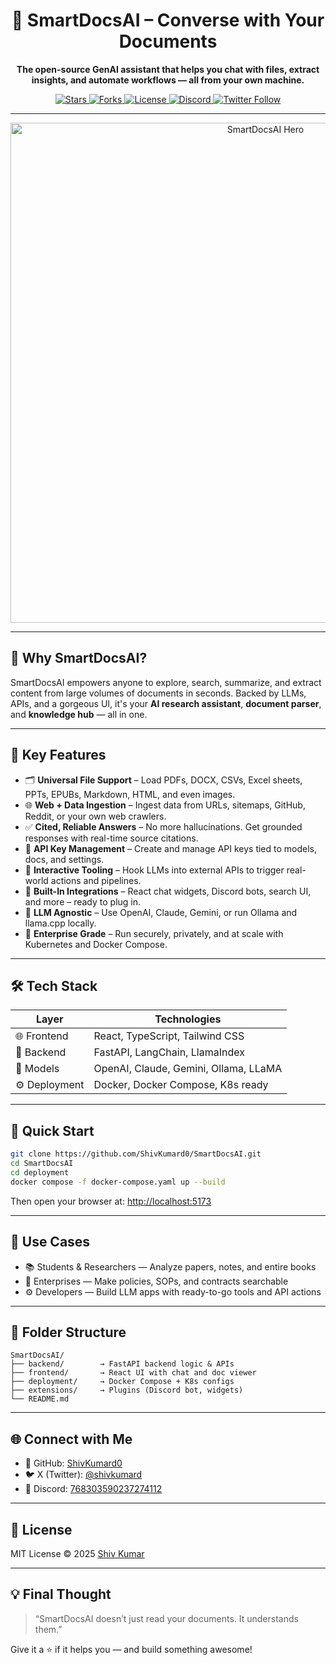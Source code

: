 <h1 align="center">🚀 SmartDocsAI – Converse with Your Documents</h1>

<p align="center"><strong>The open-source GenAI assistant that helps you chat with files, extract insights, and automate workflows — all from your own machine.</strong></p>

<p align="center">
  <a href="https://github.com/ShivKumard0/SmartDocsAI/stargazers">
    <img alt="Stars" src="https://img.shields.io/github/stars/ShivKumard0/SmartDocsAI?style=social">
  </a>
  <a href="https://github.com/ShivKumard0/SmartDocsAI/fork">
    <img alt="Forks" src="https://img.shields.io/github/forks/ShivKumard0/SmartDocsAI?style=social">
  </a>
  <a href="https://github.com/ShivKumard0/SmartDocsAI/blob/main/LICENSE">
    <img alt="License" src="https://img.shields.io/github/license/ShivKumard0/SmartDocsAI?color=blue">
  </a>
  <a href="https://discord.com/users/768303590237274112">
    <img alt="Discord" src="https://img.shields.io/discord/768303590237274112?label=discord&logo=discord&color=5865F2">
  </a>
  <a href="https://x.com/shivkumard">
    <img alt="Twitter Follow" src="https://img.shields.io/twitter/follow/shivkumard?style=social">
  </a>
</p>

---

<div align="center">
  <img src="https://user-images.githubusercontent.com/placeholder/smartdocsai-hero.png" alt="SmartDocsAI Hero" width="800">
</div>

---

## 🌟 Why SmartDocsAI?

SmartDocsAI empowers anyone to explore, search, summarize, and extract content from large volumes of documents in seconds. Backed by LLMs, APIs, and a gorgeous UI, it's your **AI research assistant**, **document parser**, and **knowledge hub** — all in one.

---

## 🧠 Key Features

- 🗂️ **Universal File Support** – Load PDFs, DOCX, CSVs, Excel sheets, PPTs, EPUBs, Markdown, HTML, and even images.
- 🌐 **Web + Data Ingestion** – Ingest data from URLs, sitemaps, GitHub, Reddit, or your own web crawlers.
- ✅ **Cited, Reliable Answers** – No more hallucinations. Get grounded responses with real-time source citations.
- 🔑 **API Key Management** – Create and manage API keys tied to models, docs, and settings.
- 🔗 **Interactive Tooling** – Hook LLMs into external APIs to trigger real-world actions and pipelines.
- 🧩 **Built-In Integrations** – React chat widgets, Discord bots, search UI, and more – ready to plug in.
- 🔌 **LLM Agnostic** – Use OpenAI, Claude, Gemini, or run Ollama and llama.cpp locally.
- 🏢 **Enterprise Grade** – Run securely, privately, and at scale with Kubernetes and Docker Compose.

---

## 🛠 Tech Stack

| Layer         | Technologies                             |
|---------------|------------------------------------------|
| 🌐 Frontend   | React, TypeScript, Tailwind CSS          |
| 🧠 Backend    | FastAPI, LangChain, LlamaIndex            |
| 🤖 Models     | OpenAI, Claude, Gemini, Ollama, LLaMA     |
| ⚙️ Deployment | Docker, Docker Compose, K8s ready         |

---

## 🚀 Quick Start

```bash
git clone https://github.com/ShivKumard0/SmartDocsAI.git
cd SmartDocsAI
cd deployment
docker compose -f docker-compose.yaml up --build
```

Then open your browser at: [http://localhost:5173](http://localhost:5173)

---

## 🧪 Use Cases

- 📚 Students & Researchers — Analyze papers, notes, and entire books
- 💼 Enterprises — Make policies, SOPs, and contracts searchable
- ⚙️ Developers — Build LLM apps with ready-to-go tools and API actions

---

## 📂 Folder Structure

```
SmartDocsAI/
├── backend/        → FastAPI backend logic & APIs
├── frontend/       → React UI with chat and doc viewer
├── deployment/     → Docker Compose + K8s configs
├── extensions/     → Plugins (Discord bot, widgets)
└── README.md
```

---

## 🌐 Connect with Me

- 🐙 GitHub: [ShivKumard0](https://github.com/ShivKumard0)
- 🐦 X (Twitter): [@shivkumard](https://x.com/shivkumard)
- 💬 Discord: [768303590237274112](https://discord.com/users/768303590237274112)

---

## 📄 License

MIT License © 2025 [Shiv Kumar](https://github.com/ShivKumard0)

---

## 💡 Final Thought

> “SmartDocsAI doesn’t just read your documents. It understands them.”

Give it a ⭐ if it helps you — and build something awesome!
